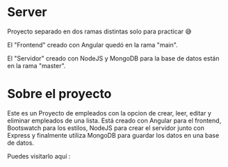 # Server

Proyecto separado en dos ramas distintas solo para practicar 😅

El "Frontend" creado con Angular quedó en la rama "main". 

El "Servidor" creado con NodeJS y MongoDB para la base de datos están en la rama "master".

# Sobre el proyecto

Este es un Proyecto de empleados con la opcion de crear, leer, editar y eliminar empleados de una lista. Está creado con Angular para el frontend, Bootswatch para los estilos, NodeJS para crear el servidor junto con Express y finalmente utiliza MongoDB para guardar los datos en una base de datos. 

Puedes visitarlo aquí : 
